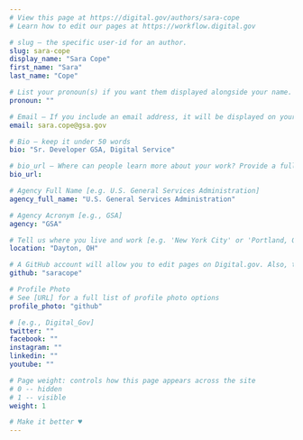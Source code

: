 ```yaml
---
# View this page at https://digital.gov/authors/sara-cope
# Learn how to edit our pages at https://workflow.digital.gov

# slug — the specific user-id for an author.
slug: sara-cope
display_name: "Sara Cope"
first_name: "Sara"
last_name: "Cope"

# List your pronoun(s) if you want them displayed alongside your name. If blank, we'll use just your name. Learn more http://mypronouns.org
pronoun: ""

# Email — If you include an email address, it will be displayed on your profile page
email: sara.cope@gsa.gov

# Bio — keep it under 50 words
bio: "Sr. Developer GSA, Digital Service"

# bio_url — Where can people learn more about your work? Provide a full URL [e.g. 'https://www.example.gov/']
bio_url: 

# Agency Full Name [e.g. U.S. General Services Administration]
agency_full_name: "U.S. General Services Administration"

# Agency Acronym [e.g., GSA]
agency: "GSA"

# Tell us where you live and work [e.g. 'New York City' or 'Portland, OR']
location: "Dayton, OH"

# A GitHub account will allow you to edit pages on Digital.gov. Also, the image used in your GitHub account can be used to populate your digital.gov profile photo. Learn more about getting a Github account at [URL]
github: "saracope"

# Profile Photo
# See [URL] for a full list of profile photo options
profile_photo: "github"

# [e.g., Digital_Gov]
twitter: ""
facebook: ""
instagram: ""
linkedin: ""
youtube: ""

# Page weight: controls how this page appears across the site
# 0 -- hidden
# 1 -- visible
weight: 1

# Make it better ♥
---
```

